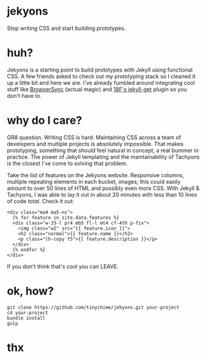 # jekyons
Stop writing CSS and start building prototypes.


# huh?
Jekyons is a starting point to build prototypes with Jekyll using functional CSS. A few friends asked to check out my prototyping stack so I cleaned it up a little bit and here we are. I've already fumbled around integrating cool stuff like [BrowserSync](https://www.browsersync.io/) (actual magic) and [18F's jekyll-get](https://github.com/18F/jekyll-get) plugin so you don't have to.


# why do I care?
GR8 question. Writing CSS is hard. Maintaining CSS across a team of developers and multiple projects is absolutely impossible. That makes prototyping, something that should feel natural in concept, a real bummer in practice. The power of Jekyll templating and the maintainability of Tachyons is the closest I've come to solving that problem. 

Take the list of features on the Jekyons website. Responsive columns, multiple repeating elements in each bucket, images; this could easily amount to over 50 lines of HTML and possibly even more CSS. With Jekyll & Tachyons, I was able to lay it out in about 20 minutes with less than 10 lines of code *total*. Check it out:

```
<div class="ma4 ma5-ns">
  {% for feature in site.data.features %}
  <div class="w-33-l pr4 mb5 fl-l mt4 cf-4th p-fix">
    <img class="w2" src="{{ feature.icon }}">
    <h2 class="normal">{{ feature.name }}</h2>
    <p class="lh-copy f5">{{ feature.description }}</p>
  </div>
  {% endfor %}
</div>
```

If you don't think that's cool you can LEAVE.


# ok, how?
```
git clone https://github.com/tinychime/jekyons.git your-project
cd your-project
bundle install
gulp
```

# thx
